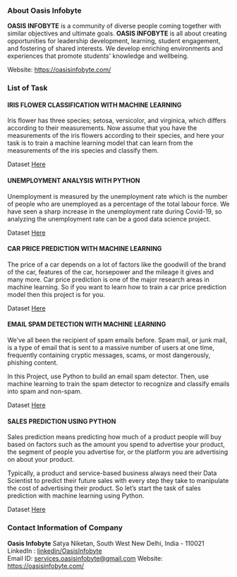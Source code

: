 ### About Oasis Infobyte

**OASIS INFOBYTE** is a community of diverse people coming together with similar objectives and ultimate goals. 
**OASIS INFOBYTE** is all about creating opportunities for leadership development, learning, student engagement, and fostering of shared interests. We develop enriching environments and experiences that promote students' knowledge and wellbeing.

Website: https://oasisinfobyte.com/

### List of Task

#### IRIS FLOWER CLASSIFICATION WITH MACHINE LEARNING

Iris flower has three species; setosa, versicolor, and virginica, which differs according to their
measurements. Now assume that you have the measurements of the iris flowers according to
their species, and here your task is to train a machine learning model that can learn from the
measurements of the iris species and classify them.

Dataset [Here](https://www.kaggle.com/datasets/saurabh00007/iriscsv)

#### UNEMPLOYMENT ANALYSIS WITH PYTHON

Unemployment is measured by the unemployment rate which is the number of people
who are unemployed as a percentage of the total labour force. We have seen a sharp
increase in the unemployment rate during Covid-19, so analyzing the unemployment rate
can be a good data science project. 

Dataset [Here](https://www.kaggle.com/datasets/gokulrajkmv/unemployment-in-india)

#### CAR PRICE PREDICTION WITH MACHINE LEARNING

The price of a car depends on a lot of factors like the goodwill of the brand of the car,
features of the car, horsepower and the mileage it gives and many more. Car price
prediction is one of the major research areas in machine learning. So if you want to learn
how to train a car price prediction model then this project is for you.

Dataset [Here](https://raw.githubusercontent.com/amankharwal/Website-data/master/CarPrice.csv)

#### EMAIL SPAM DETECTION WITH MACHINE LEARNING

We’ve all been the recipient of spam emails before. Spam mail, or junk mail, is a type of email
that is sent to a massive number of users at one time, frequently containing cryptic
messages, scams, or most dangerously, phishing content.

In this Project, use Python to build an email spam detector. Then, use machine learning to
train the spam detector to recognize and classify emails into spam and non-spam.

Dataset [Here](https://www.kaggle.com/datasets/uciml/sms-spam-collection-dataset)

#### SALES PREDICTION USING PYTHON
Sales prediction means predicting how much of a product people will buy based on factors
such as the amount you spend to advertise your product, the segment of people you
advertise for, or the platform you are advertising on about your product.

Typically, a product and service-based business always need their Data Scientist to predict
their future sales with every step they take to manipulate the cost of advertising their
product. So let’s start the task of sales prediction with machine learning using Python.

Dataset [Here](https://www.kaggle.com/datasets/bumba5341/advertisingcsv)

### Contact Information of Company

**Oasis Infobyte**
Satya Niketan, South West New Delhi, India - 110021
LinkedIn : [linkedin/OasisInfobyte](https://www.linkedin.com/company/oasis-infobyte/)	
Email ID: services.oasisinfobyte@gmail.com
Website: https://oasisinfobyte.com/

